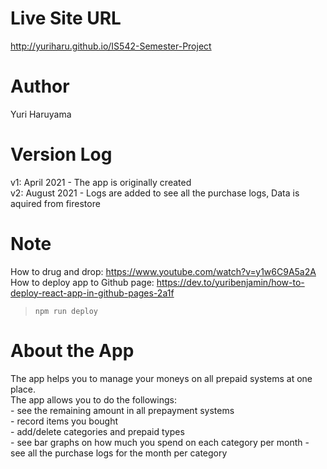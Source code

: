 # Live Site URL
http://yuriharu.github.io/IS542-Semester-Project

# Author
Yuri Haruyama

# Version Log
v1: April 2021 - The app is originally created<br>
v2: August 2021 - Logs are added to see all the purchase logs, Data is aquired from firestore

# Note
How to drug and drop: https://www.youtube.com/watch?v=y1w6C9A5a2A <br>
How to deploy app to Github page: https://dev.to/yuribenjamin/how-to-deploy-react-app-in-github-pages-2a1f
> `npm run deploy`

# About the App
The app helps you to manage your moneys on all prepaid systems at one place.<br>
The app allows you to do the followings:<br>
    - see the remaining amount in all prepayment systems<br>
    - record items you bought<br>
    - add/delete categories and prepaid types<br>
    - see bar graphs on how much you spend on each category per month
    - see all the purchase logs for the month per category
